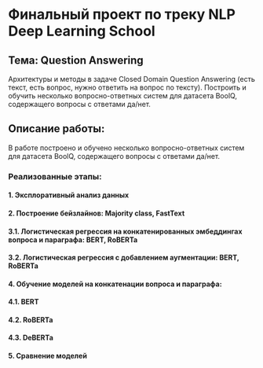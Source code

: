 # Финальный проект по треку NLP Deep Learning School

## Тема: Question Answering

Архитектуры и методы в задаче Closed Domain Question Answering (есть текст, есть вопрос, нужно ответить на вопрос по тексту). Построить и обучить несколько вопросно-ответных систем для датасета BoolQ, содержащего вопросы с ответами да/нет.

## Описание работы:

В работе построено и обучено несколько вопросно-ответных систем для датасета BoolQ, содержащего вопросы с ответами да/нет.

### Реализованные этапы:
#### 1. Эксплоративный анализ данных
#### 2. Построение бейзлайнов: Majority class, FastText
#### 3.1. Логистическая регрессия на конкатенированных эмбеддингах вопроса и параграфа: BERT, RoBERTa
#### 3.2. Логистическая регрессия с добавлением аугментации: BERT, RoBERTa
#### 4. Обучение моделей на конкатенации вопроса и параграфа:
#### 4.1. BERT
#### 4.2. RoBERTa
#### 4.3. DeBERTa
#### 5. Сравнение моделей
